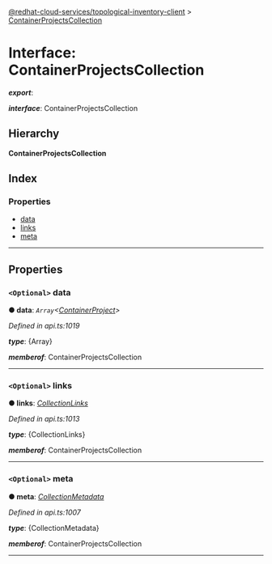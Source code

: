 [@redhat-cloud-services/topological-inventory-client](../README.md) > [ContainerProjectsCollection](../interfaces/containerprojectscollection.md)

# Interface: ContainerProjectsCollection

*__export__*: 

*__interface__*: ContainerProjectsCollection

## Hierarchy

**ContainerProjectsCollection**

## Index

### Properties

* [data](containerprojectscollection.md#data)
* [links](containerprojectscollection.md#links)
* [meta](containerprojectscollection.md#meta)

---

## Properties

<a id="data"></a>

### `<Optional>` data

**● data**: *`Array`<[ContainerProject](containerproject.md)>*

*Defined in api.ts:1019*

*__type__*: {Array}

*__memberof__*: ContainerProjectsCollection

___
<a id="links"></a>

### `<Optional>` links

**● links**: *[CollectionLinks](collectionlinks.md)*

*Defined in api.ts:1013*

*__type__*: {CollectionLinks}

*__memberof__*: ContainerProjectsCollection

___
<a id="meta"></a>

### `<Optional>` meta

**● meta**: *[CollectionMetadata](collectionmetadata.md)*

*Defined in api.ts:1007*

*__type__*: {CollectionMetadata}

*__memberof__*: ContainerProjectsCollection

___


